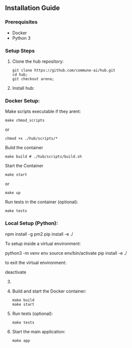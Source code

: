 
## Installation Guide

### Prerequisites
- Docker
- Python 3

### Setup Steps

1. Clone the hub repository:
   ```
   git clone https://github.com/commune-ai/hub.git
   cd hub;
   git checkout arena;
   ```

2. Install hub:


### Docker Setup:


 Make scripts executable if they arent:
```
make chmod_scripts 
```
or
```
chmod +x ./hub/scripts/*
```

Build the container
```
make build # ./hub/scripts/build.sh

```


Start the Container
```
make start 
```
or 
```
make up
```


Run tests in the container (optional):

```
make tests
```


### Local Setup (Python):

npm install -g pm2
pip install -e ./

To setup inside a virtual environment:

python3 -m venv env
source env/bin/activate
pip install -e ./

to exit the virtual environment:

deactivate


3.
4. Build and start the Docker container:
   ```
   make build
   make start
   ```

5. Run tests (optional):
   ```
   make tests
   ```

6. Start the main application:
   ```
   make app
   ```
